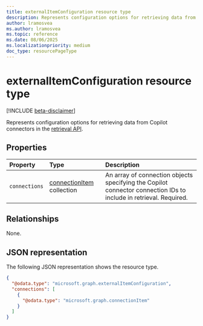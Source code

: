 ```yaml
---
title: externalItemConfiguration resource type
description: Represents configuration options for retrieving data from Copilot connectors in the retrieval API.
author: lramosvea
ms.author: lramosvea
ms.topic: reference
ms.date: 08/06/2025
ms.localizationpriority: medium
doc_type: resourcePageType
---
```


# externalItemConfiguration resource type

[!INCLUDE [beta-disclaimer](../../../includes/beta-disclaimer.md)]

Represents configuration options for retrieving data from Copilot connectors in the [retrieval API](../copilotroot-retrieval.md).

## Properties

| Property      | Type                                           | Description                                                                                                       |
|:--------------|:-----------------------------------------------|:------------------------------------------------------------------------------------------------------------------|
| `connections` | [connectionItem](connectionitem.md) collection | An array of connection objects specifying the Copilot connector connection IDs to include in retrieval. Required. |

## Relationships

None.

## JSON representation

The following JSON representation shows the resource type.

```json
{
  "@odata.type": "microsoft.graph.externalItemConfiguration",
  "connections": [
    {
      "@odata.type": "microsoft.graph.connectionItem"
    }
  ]
}
```
